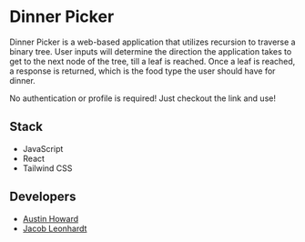 # Dinner Picker

Dinner Picker is a web-based application that utilizes recursion to traverse a
binary tree. User inputs will determine the direction the application takes to get
to the next node of the tree, till a leaf is reached. Once a leaf is reached, a
response is returned, which is the food type the user should have for dinner.

No authentication or profile is required! Just checkout the link and use!

## Stack
- JavaScript
- React
- Tailwind CSS

## Developers
- [Austin Howard](https://github.com/Austin-from-TX)
- [Jacob Leonhardt](https://github.com/jacobleonhardt)
